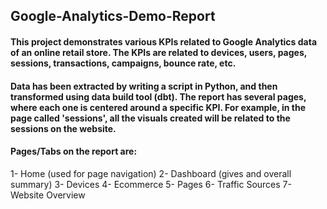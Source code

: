 ## Google-Analytics-Demo-Report
#### This project demonstrates various KPIs related to Google Analytics data of an online retail store. The KPIs are related to devices, users, pages, sessions, transactions, campaigns, bounce rate, etc. 

#### Data has been extracted by writing a script in Python, and then transformed using data build tool (dbt). The report has several pages, where each one is centered around a specific KPI. For example, in the page called 'sessions', all the visuals created will be related to the sessions on the website. 

#### Pages/Tabs on the report are:

1- Home (used for page navigation)
2- Dashboard (gives and overall summary)
3- Devices
4- Ecommerce
5- Pages
6- Traffic Sources
7- Website Overview

